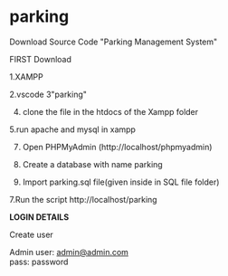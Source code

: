 # parking
Download Source Code "Parking Management System"

FIRST Download

1.XAMPP

2.vscode
3"parking"

4. clone the file in the htdocs of the Xampp folder

5.run apache and mysql in xampp

7. Open PHPMyAdmin (http://localhost/phpmyadmin)

8. Create a database with name parking

6. Import parking.sql file(given inside in SQL file folder)

7.Run the script http://localhost/parking


**LOGIN DETAILS** 

Create user
 
Admin
user: admin@admin.com	
pass: password
